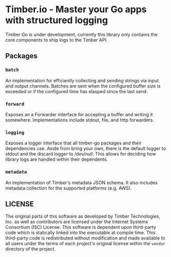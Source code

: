 # Timber.io - Master your Go apps with structured logging

Timber Go is under development, currently this library only contains the core components to ship logs to the Timber API.

## Packages

### `batch`

An implementation for efficiently collecting and sending strings via input and output channels. Batches are sent when the configured buffer size is exceeded or if the configured time has elasped since the last send.

### `forward`

Exposes an a Forwarder interface for accepting a buffer and writing it somewhere. Implementations include stdout, file,
and http forwarders.

### `logging`

Exposes a logger interface that all timber-go packages and their dependencies use. Aside from bring your own, there is
the default logger to stdout and the discard logger to /dev/null. This allows for deciding how library logs are handled
within their dependents.

### `metadata`

An implementation of Timber's metadata JSON schema. It also includes metadata collection for the supported platforms
(e.g. AWS).

## LICENSE

The original parts of this software as developed by Timber Technologies, Inc. as
well as contributors are licensed under the Internet Systems Consortium (ISC)
License. This software is dependent upon third-party code which is
statically linked into the executable at compile time. This third-party code is
redistributed without modification and made available to all users  under the
terms of each project's original license within the `vendor` directory of the
project.
